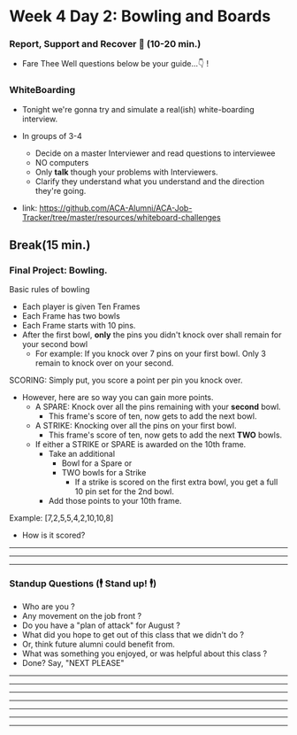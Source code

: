 # Week 4 Day 2: Bowling and Boards

### Report, Support and Recover 🤕 (10-20 min.)
* Fare Thee Well questions below be your guide...👇 !

### WhiteBoarding
* Tonight we're gonna try and simulate a real(ish) white-boarding interview. 
* In groups of 3-4
  * Decide on a master Interviewer and read questions to interviewee
  * NO computers
  * Only **talk** though your problems with Interviewers.
  * Clarify they understand what you understand and the direction they're going.  

* link: https://github.com/ACA-Alumni/ACA-Job-Tracker/tree/master/resources/whiteboard-challenges

## Break(15 min.)

### Final Project: Bowling. 
Basic rules of bowling
* Each player is given Ten Frames 
* Each Frame has two bowls
* Each Frame starts with 10 pins.
* After the first bowl, **only** the pins you didn't knock over shall remain for your second bowl
  * For example: If you knock over 7 pins on your first bowl. Only 3 remain to knock over on your second.

SCORING: Simply put, you score a point per pin you knock over.  
* However, here are so way you can gain more points.
  * A SPARE: Knock over all the pins remaining with your **second** bowl. 
    * This frame's score of ten, now gets to add the next bowl.
  * A STRIKE: Knocking over all the pins on your first bowl. 
    * This frame's score of ten, now gets to add the next **TWO** bowls.
  * If either a STRIKE or SPARE is awarded on the 10th frame. 
    * Take an additional 
      * Bowl for a Spare or 
      * TWO bowls for a Strike 
        * If a strike is scored on the first extra bowl, you get a full 10 pin set for the 2nd bowl.
    * Add those points to your 10th frame. 

Example: [7,2,5,5,4,2,10,10,8]
* How is it scored?

----

----  

----

### Standup Questions (🕴 Stand up! 🕴)
* Who are you ?
* Any movement on the job front ? 
* Do you have a "plan of attack" for August ? 
* What did you hope to get out of this class that we didn't do ?
 * Or, think future alumni could benefit from. 
* What was something you enjoyed, or was helpful about this class ? 
* Done? Say, "NEXT PLEASE"
----

----  

----

----

----

----

----

